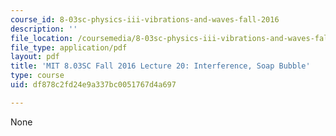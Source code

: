 ```yaml
---
course_id: 8-03sc-physics-iii-vibrations-and-waves-fall-2016
description: ''
file_location: /coursemedia/8-03sc-physics-iii-vibrations-and-waves-fall-2016/df878c2fd24e9a337bc0051767d4a697_MIT8_03SCF16_hw_Lec20.pdf
file_type: application/pdf
layout: pdf
title: 'MIT 8.03SC Fall 2016 Lecture 20: Interference, Soap Bubble'
type: course
uid: df878c2fd24e9a337bc0051767d4a697

---
```

None